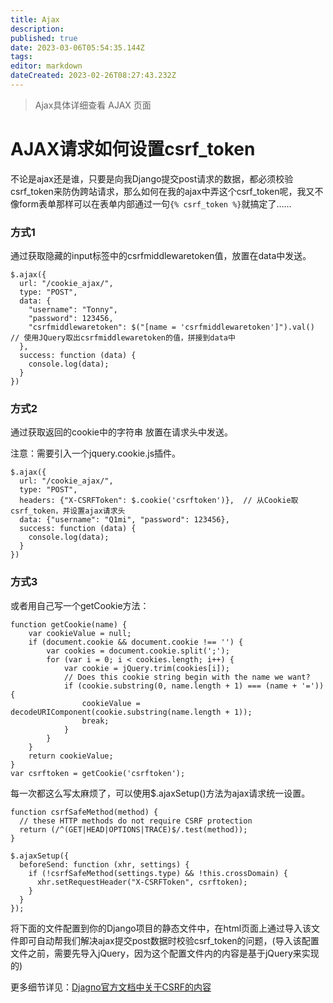 ```yaml
---
title: Ajax
description: 
published: true
date: 2023-03-06T05:54:35.144Z
tags: 
editor: markdown
dateCreated: 2023-02-26T08:27:43.232Z
---
```


> Ajax具体详细查看 AJAX 页面

# **AJAX请求如何设置csrf_token**

不论是ajax还是谁，只要是向我Django提交post请求的数据，都必须校验csrf_token来防伪跨站请求，那么如何在我的ajax中弄这个csrf_token呢，我又不像form表单那样可以在表单内部通过一句`{% csrf_token %}`就搞定了……

### **方式1**

通过获取隐藏的input标签中的csrfmiddlewaretoken值，放置在data中发送。

```
$.ajax({
  url: "/cookie_ajax/",
  type: "POST",
  data: {
    "username": "Tonny",
    "password": 123456,
    "csrfmiddlewaretoken": $("[name = 'csrfmiddlewaretoken']").val()  // 使用JQuery取出csrfmiddlewaretoken的值，拼接到data中
  },
  success: function (data) {
    console.log(data);
  }
})
```

### **方式2**

通过获取返回的cookie中的字符串 放置在请求头中发送。

注意：需要引入一个jquery.cookie.js插件。

```
$.ajax({
  url: "/cookie_ajax/",
  type: "POST",
  headers: {"X-CSRFToken": $.cookie('csrftoken')},  // 从Cookie取csrf_token，并设置ajax请求头
  data: {"username": "Q1mi", "password": 123456},
  success: function (data) {
    console.log(data);
  }
})
```

### **方式3**

或者用自己写一个getCookie方法：

```
function getCookie(name) {
    var cookieValue = null;
    if (document.cookie && document.cookie !== '') {
        var cookies = document.cookie.split(';');
        for (var i = 0; i < cookies.length; i++) {
            var cookie = jQuery.trim(cookies[i]);
            // Does this cookie string begin with the name we want?
            if (cookie.substring(0, name.length + 1) === (name + '=')) {
                cookieValue = decodeURIComponent(cookie.substring(name.length + 1));
                break;
            }
        }
    }
    return cookieValue;
}
var csrftoken = getCookie('csrftoken');
```

每一次都这么写太麻烦了，可以使用$.ajaxSetup()方法为ajax请求统一设置。

```
function csrfSafeMethod(method) {
  // these HTTP methods do not require CSRF protection
  return (/^(GET|HEAD|OPTIONS|TRACE)$/.test(method));
}

$.ajaxSetup({
  beforeSend: function (xhr, settings) {
    if (!csrfSafeMethod(settings.type) && !this.crossDomain) {
      xhr.setRequestHeader("X-CSRFToken", csrftoken);
    }
  }
});
```

将下面的文件配置到你的Django项目的静态文件中，在html页面上通过导入该文件即可自动帮我们解决ajax提交post数据时校验csrf_token的问题，(导入该配置文件之前，需要先导入jQuery，因为这个配置文件内的内容是基于jQuery来实现的)

更多细节详见：[Djagno官方文档中关于CSRF的内容](https://docs.djangoproject.com/en/1.11/ref/csrf/)
